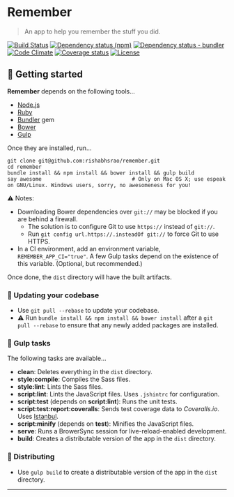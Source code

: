 # Remember

> An app to help you remember the stuff you did.

[![Build Status](https://travis-ci.org/rishabhsrao/remember.svg "Build status")](https://travis-ci.org/rishabhsrao/remember) [![Dependency status (npm)](https://david-dm.org/rishabhsrao/remember.svg "Dependency status (npm)")](https://david-dm.org/rishabhsrao/remember) [![Dependency status - bundler](https://gemnasium.com/rishabhsrao/remember.png "Dependency status (bundler)")](https://gemnasium.com/rishabhsrao/remember) [![Code Climate](http://img.shields.io/codeclimate/github/rishabhsrao/remember.svg "Code Climate")](https://codeclimate.com/github/rishabhsrao/remember) [![Coverage status](https://img.shields.io/coveralls/rishabhsrao/remember.svg "Coverage status")](https://coveralls.io/r/rishabhsrao/remember) [![License](http://img.shields.io/badge/license-MIT-blue.svg "License")](license.md)

## :rowboat: Getting started

**Remember** depends on the following tools...

* [Node.js](http://nodejs.org)
* [Ruby](https://www.ruby-lang.org)
* [Bundler](http://bundler.io) gem
* [Bower](http://bower.io)
* [Gulp](http://gulpjs.com)

Once they are installed, run...

```
git clone git@github.com:rishabhsrao/remember.git
cd remember
bundle install && npm install && bower install && gulp build
say awesome                             # Only on Mac OS X; use espeak on GNU/Linux. Windows users, sorry, no awesomeness for you!
```

:warning: Notes:

* Downloading Bower dependencies over `git://` may be blocked if you are behind a firewall.
  * The solution is to configure Git to use `https://` instead of `git://`.
  * Run `git config url.https://.insteadOf git://` to force Git to use HTTPS.
* In a CI environment, add an environment variable, `REMEMBER_APP_CI="true"`. A few Gulp tasks depend on the existence of this variable. (Optional, but recommended.)

Once done, the `dist` directory will have the built artifacts.


### :high_brightness: Updating your codebase

* Use `git pull --rebase` to update your codebase.
* :warning: Run `bundle install && npm install && bower install` after a `git pull --rebase` to ensure that any newly added packages are installed.


### :dart: Gulp tasks

The following tasks are available...

* **clean**: Deletes everything in the `dist` directory.
* **style:compile**: Compiles the Sass files.
* **style:lint**: Lints the Sass files.
* **script:lint**: Lints the JavaScript files. Uses `.jshintrc` for configuration.
* **script:test** (depends on **script:lint**): Runs the unit tests.
* **script:test:report:coveralls**: Sends test coverage data to *Coveralls.io*. Uses [Istanbul](http://gotwarlost.github.io/istanbul).
* **script:minify** (depends on **test**): Minifies the JavaScript files.
* **serve**: Runs a BrowerSync session for live-reload-enabled development.
* **build**: Creates a distributable version of the app in the `dist` directory.


### :rocket: Distributing

* Use `gulp build` to create a distributable version of the app in the `dist` directory.

---
